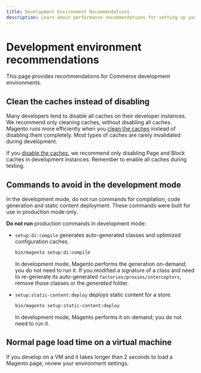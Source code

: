 ```yaml
---
title: Development Environment Recommendations
description: Learn about performance recommendations for setting up your local Adobe Commerce or Magento Open Source development environment.
---
```


# Development environment recommendations

This page provides recommendations for Commerce development environments.

## Clean the caches instead of disabling

Many developers tend to disable all caches on their developer instances.
We recommend only cleaning caches, without disabling all caches.
Magento runs more efficiently when you [clean the caches][] instead of disabling them completely.
Most types of caches are rarely invalidated during development.

If you [disable the caches][], we recommend only disabling Page and Block caches in development instances.
Remember to enable all caches during testing.

## Commands to avoid in the development mode

In the development mode, do not run commands for compilation, code generation and static content deployment.
These commands were built for use in production mode only.

**Do not run** production commands in development mode:

* `setup:di:compile` generates auto-generated classes and optimized configuration caches.

  ```bash
  bin/magento setup:di:compile
  ```

  In development mode, Magento performs the generation on-demand; you do not need to run it. If you modified a signature of a class and need to re-generate its auto-generated `factories/proxies/interceptors`, remove those classes or the _generated_ folder.

* `setup:static-content:deploy` deploys static content for a store.

   ```bash
   bin/magento setup:static-content:deploy
   ```

   In development mode, Magento performs it on-demand; you do not need to run it.

## Normal page load time on a virtual machine

If you develop on a VM and it takes longer than 2 seconds to load a Magento page, review your environment settings.

<!-- Link definitions -->

[clean the caches]: https://devdocs.magento.com/guides/v2.4/config-guide/cli/config-cli-subcommands-cache.html#config-cli-subcommands-cache-clean
[disable the caches]: https://devdocs.magento.com/guides/v2.4/config-guide/cli/config-cli-subcommands-cache.html#config-cli-subcommands-cache-en
